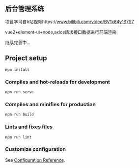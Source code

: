 ## 后台管理系统

项目学习自b站视频https://www.bilibili.com/video/BV1x64y1S7S7

vue2+element-ui+node,axios请求接口数据进行前端渲染

继续完善中...

## Project setup
```
npm install
```

### Compiles and hot-reloads for development
```
npm run serve
```

### Compiles and minifies for production
```
npm run build
```

### Lints and fixes files
```
npm run lint
```

### Customize configuration
See [Configuration Reference](https://cli.vuejs.org/config/).


